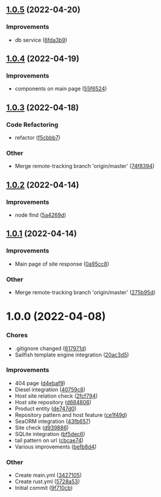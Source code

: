 ## [1.0.5](https://github.com/averichev/veruna/compare/v1.0.4...v1.0.5) (2022-04-20)

### Improvements

- db service ([6fda3b9](https://github.com/averichev/veruna/commit/6fda3b919f8afee45961def8649d70f136b66c10))

## [1.0.4](https://github.com/averichev/veruna/compare/v1.0.3...v1.0.4) (2022-04-19)

### Improvements

- components on main page ([55f6524](https://github.com/averichev/veruna/commit/55f6524ef078ff80eb07e1e5b013b76f95bc6222))

## [1.0.3](https://github.com/averichev/veruna/compare/v1.0.2...v1.0.3) (2022-04-18)

### Code Refactoring

- refactor ([f5cbbb7](https://github.com/averichev/veruna/commit/f5cbbb7bcce56bacce7401272118d6511479a674))

### Other

- Merge remote-tracking branch 'origin/master' ([74f8394](https://github.com/averichev/veruna/commit/74f8394eec40ee707464843a77935b81a5d5aabd))

## [1.0.2](https://github.com/averichev/veruna/compare/v1.0.1...v1.0.2) (2022-04-14)

### Improvements

- node find ([5a4269d](https://github.com/averichev/veruna/commit/5a4269da651043d0ac9552ad8bd14af9a82621df))

## [1.0.1](https://github.com/averichev/veruna/compare/v1.0.0...v1.0.1) (2022-04-14)

### Improvements

- Main page of site response ([0a95cc8](https://github.com/averichev/veruna/commit/0a95cc8380575ddc996a85928f39b4683ef1acf7))

### Other

- Merge remote-tracking branch 'origin/master' ([275b95d](https://github.com/averichev/veruna/commit/275b95d1f884d6a39f8fb6eec925dbf4fb169fd0))

# 1.0.0 (2022-04-08)

### Chores

- .gitignore changed ([617971d](https://github.com/averichev/veruna/commit/617971db080ad077847ab3745d2e8984d0ed2ef6))
- Sailfish template engine integration ([20ac3d5](https://github.com/averichev/veruna/commit/20ac3d5a75b407de9557d5ca6db7fc15ccdb01b9))

### Improvements

- 404 page ([d4ebaf9](https://github.com/averichev/veruna/commit/d4ebaf9f086c6ca46e9a2c4c8a25e7c55b3e173f))
- Diesel integration ([40759c8](https://github.com/averichev/veruna/commit/40759c8801f64435fc2fb00aa7b4ee8e27550a29))
- Host site relation check ([2fcf794](https://github.com/averichev/veruna/commit/2fcf794d453002ab39079d6aa966b0aa24a1b700))
- Host site repository ([d684808](https://github.com/averichev/veruna/commit/d684808f506d26e383331c8002ae23acd553591e))
- Product entity ([de747d0](https://github.com/averichev/veruna/commit/de747d02c2ed3a18f4d0f573619d2d33c51e3c42))
- Repository pattern and host feature ([ce1f49d](https://github.com/averichev/veruna/commit/ce1f49d8146b49bd6c543afd843a48f8d5c74757))
- SeaORM integration ([43fb657](https://github.com/averichev/veruna/commit/43fb6570549cbaea1b72ab5378becf916e894d5a))
- Site check ([d939886](https://github.com/averichev/veruna/commit/d9398867bb0c4e4b94a85e1b90f97b37b0bd8886))
- SQLite integration ([bf5dec6](https://github.com/averichev/veruna/commit/bf5dec650b5c3339256e5610ed3632649b60b798))
- tail pattern on url ([cbcae74](https://github.com/averichev/veruna/commit/cbcae74cd99dbe07c5d13de546ebaf71661c62d4))
- Various improvements ([befb8d4](https://github.com/averichev/veruna/commit/befb8d489acc1d8ef0fe74fde49d8186f6830792))

### Other

- Create main.yml ([3427105](https://github.com/averichev/veruna/commit/3427105c922c511700752883dd0905b0cb745874))
- Create rust.yml ([5728a53](https://github.com/averichev/veruna/commit/5728a53da9710f43582f548ddb877fa94da7c9f8))
- Initial commit ([9f710cb](https://github.com/averichev/veruna/commit/9f710cb001be53441f68007780b8064ce9b57971))

